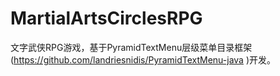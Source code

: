 # MartialArtsCirclesRPG
文字武侠RPG游戏，基于PyramidTextMenu层级菜单目录框架(https://github.com/landriesnidis/PyramidTextMenu-java )开发。
